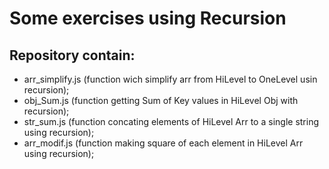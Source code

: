 # Some exercises using Recursion

## Repository contain:
+ arr_simplify.js (function wich simplify arr from HiLevel to OneLevel usin recursion);
+ obj_Sum.js (function getting Sum of Key values in HiLevel Obj with recursion);
+ str_sum.js (function concating elements of HiLevel Arr to a single string using recursion);
+ arr_modif.js (function making square of each element in HiLevel Arr using recursion);
